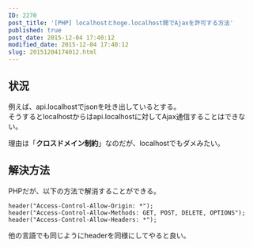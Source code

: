 ```yaml
---
ID: 2270
post_title: '[PHP] localhostとhoge.localhost間でAjaxを許可する方法'
published: true
post_date: 2015-12-04 17:40:12
modified_date: 2015-12-04 17:40:12
slug: 20151204174012.html
---
```

<p><!--more--></p>
<h2>状況</h2>
<p>例えば、api.localhostでjsonを吐き出しているとする。<br />
そうするとlocalhostからはapi.localhostに対してAjax通信することはできない。</p>
<p>理由は「<b>クロスドメイン制約</b>」なのだが、localhostでもダメみたい。</p>
<h2>解決方法</h2>
<p>PHPだが、以下の方法で解消することができる。</p>
<pre class="language-php"><code>header("Access-Control-Allow-Origin: *");
header("Access-Control-Allow-Methods: GET, POST, DELETE, OPTIONS");
header("Access-Control-Allow-Headers: *");</code></pre>
<p>他の言語でも同じようにheaderを同様にしてやると良い。</p>